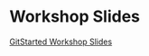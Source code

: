 # Workshop Slides

[GitStarted Workshop Slides](https://docs.google.com/presentation/d/1HFPjgzQGc7VJk1sKLHwkVwKcfM4SxfXGbkdiJSuBjTg/edit?usp=sharing)
